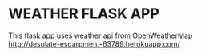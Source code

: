# WEATHER FLASK APP
This flask app uses weather api from [OpenWeatherMap](openweathermap.org)
<br>
http://desolate-escarpment-63789.herokuapp.com/

